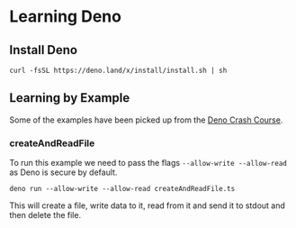 # Learning Deno

## Install Deno

```
curl -fsSL https://deno.land/x/install/install.sh | sh
```

## Learning by Example

Some of the examples have been picked up from the [Deno Crash Course](https://www.youtube.com/watch?v=NHHhiqwcfRM&t=1s).

### createAndReadFile
To run this example we need to pass the flags `--allow-write --allow-read` as Deno is secure by default.
```
deno run --allow-write --allow-read createAndReadFile.ts
```
This will create a file, write data to it, read from it and send it to stdout and then delete the file.
